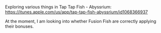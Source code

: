 Exploring various things in Tap Tap Fish - Abyssrium:
https://itunes.apple.com/us/app/tap-tap-fish-abyssrium/id1068366937

At the moment, I am looking into whether Fusion Fish are correctly applying their bonuses.
